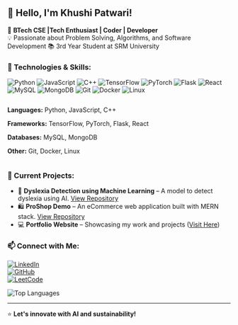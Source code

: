 ## 👋 Hello, I'm Khushi Patwari!
🚀 **BTech CSE |Tech Enthusiast | Coder | Developer**  
💡 Passionate about Problem Solving, Algorithms, and Software Development
📚 3rd Year Student at SRM University  

### 🔧 Technologies & Skills:

<p align="left">
  <img src="https://img.shields.io/badge/Python-3776AB?style=for-the-badge&logo=python&logoColor=white" alt="Python"/>
  <img src="https://img.shields.io/badge/JavaScript-F7DF1E?style=for-the-badge&logo=javascript&logoColor=black" alt="JavaScript"/>
  <img src="https://img.shields.io/badge/C++-00599C?style=for-the-badge&logo=c%2B%2B&logoColor=white" alt="C++"/>
  <img src="https://img.shields.io/badge/TensorFlow-FF6F00?style=for-the-badge&logo=tensorflow&logoColor=white" alt="TensorFlow"/>
  <img src="https://img.shields.io/badge/PyTorch-EE4C2C?style=for-the-badge&logo=pytorch&logoColor=white" alt="PyTorch"/>
  <img src="https://img.shields.io/badge/Flask-000000?style=for-the-badge&logo=flask&logoColor=white" alt="Flask"/>
  <img src="https://img.shields.io/badge/React-61DAFB?style=for-the-badge&logo=react&logoColor=black" alt="React"/>
  <img src="https://img.shields.io/badge/MySQL-4479A1?style=for-the-badge&logo=mysql&logoColor=white" alt="MySQL"/>
  <img src="https://img.shields.io/badge/MongoDB-47A248?style=for-the-badge&logo=mongodb&logoColor=white" alt="MongoDB"/>
  <img src="https://img.shields.io/badge/Git-F05032?style=for-the-badge&logo=git&logoColor=white" alt="Git"/>
  <img src="https://img.shields.io/badge/Docker-2496ED?style=for-the-badge&logo=docker&logoColor=white" alt="Docker"/>
  <img src="https://img.shields.io/badge/Linux-FCC624?style=for-the-badge&logo=linux&logoColor=black" alt="Linux"/>
</p>

<div style="display: flex; align-items: center; justify-content: space-between;">
  <div>
    <p><strong>Languages:</strong> Python, JavaScript, C++</p>
    <p><strong>Frameworks:</strong> TensorFlow, PyTorch, Flask, React </p>  
    <p><strong>Databases:</strong> MySQL, MongoDB</p>
    <p><strong>Other:</strong> Git, Docker, Linux</p>
  </div>

</div>



### 🌱 Current Projects:
- 🧠 **Dyslexia Detection using Machine Learning** – A model to detect dyslexia using AI. [View Repository](https://github.com/khushipatwari06/DYSLEXIA_DETECTION-MACHINE-LEARNING)
- 🛍️ **ProShop Demo** – An eCommerce web application built with MERN stack. [View Repository](https://github.com/khushipatwari06/proshop-demo)
- 💻 **Portfolio Website** – Showcasing my work and projects ([Visit Here](https://khushipatwari06.github.io/Portfolio/))

### 📫 Connect with Me:
[![LinkedIn](https://img.shields.io/badge/LinkedIn-0077B5?style=for-the-badge&logo=linkedin&logoColor=white)](https://www.linkedin.com/in/khushi-patwari-789ab9273/)  
[![GitHub](https://img.shields.io/badge/GitHub-181717?style=for-the-badge&logo=github&logoColor=white)](https://github.com/khushipatwari06)  
[![LeetCode](https://img.shields.io/badge/LeetCode-FFA116?style=for-the-badge&logo=leetcode&logoColor=black)](https://leetcode.com/u/khushi_patwari_06/)  

![Top Languages](https://github-readme-stats.vercel.app/api/top-langs/?username=khushipatwari06&layout=compact&theme=radical)

---
⭐️ **Let's innovate with AI and sustainability!**
